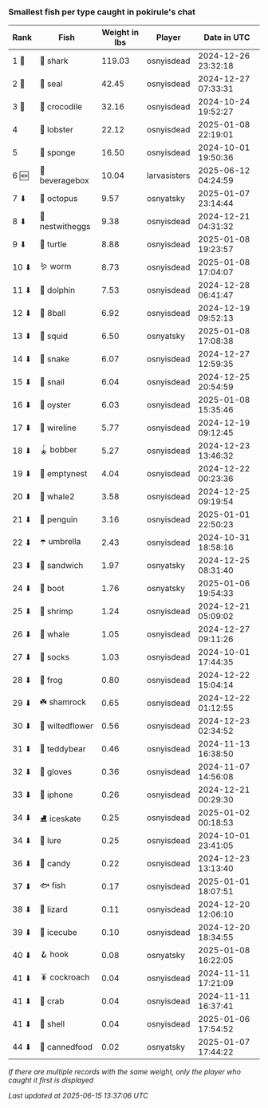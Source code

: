 ### Smallest fish per type caught in pokirule's chat
| Rank | Fish | Weight in lbs | Player | Date in UTC |
|------|--------|-----------|---------|------|
| 1 🥇  | 🦈 shark | 119.03 | osnyisdead | 2024-12-26 23:32:18 |
| 2 🥈  | 🦭 seal | 42.45 | osnyisdead | 2024-12-27 07:33:31 |
| 3 🥉  | 🐊 crocodile | 32.16 | osnyisdead | 2024-10-24 19:52:27 |
| 4  | 🦞 lobster | 22.12 | osnyisdead | 2025-01-08 22:19:01 |
| 5  | 🧽 sponge | 16.50 | osnyisdead | 2024-10-01 19:50:36 |
| 6 🆕 | 🧃 beveragebox | 10.04 | larvasisters | 2025-06-12 04:24:59 |
| 7 ⬇ | 🐙 octopus | 9.57 | osnyatsky | 2025-01-07 23:14:44 |
| 8 ⬇ | 🪺 nestwitheggs | 9.38 | osnyisdead | 2024-12-21 04:31:32 |
| 9 ⬇ | 🐢 turtle | 8.88 | osnyisdead | 2025-01-08 19:23:57 |
| 10 ⬇ | 🪱 worm | 8.73 | osnyisdead | 2025-01-08 17:04:07 |
| 11 ⬇ | 🐬 dolphin | 7.53 | osnyisdead | 2024-12-28 06:41:47 |
| 12 ⬇ | 🎱 8ball | 6.92 | osnyisdead | 2024-12-19 09:52:13 |
| 13 ⬇ | 🦑 squid | 6.50 | osnyatsky | 2025-01-08 17:08:38 |
| 14 ⬇ | 🐍 snake | 6.07 | osnyisdead | 2024-12-27 12:59:35 |
| 15 ⬇ | 🐌 snail | 6.04 | osnyisdead | 2024-12-25 20:54:59 |
| 16 ⬇ | 🦪 oyster | 6.03 | osnyisdead | 2025-01-08 15:35:46 |
| 17 ⬇ | 🧵 wireline | 5.77 | osnyisdead | 2024-12-19 09:12:45 |
| 18 ⬇ | 🪀 bobber | 5.27 | osnyisdead | 2024-12-23 13:46:32 |
| 19 ⬇ | 🪹 emptynest | 4.04 | osnyisdead | 2024-12-22 00:23:36 |
| 20 ⬇ | 🐋 whale2 | 3.58 | osnyisdead | 2024-12-25 09:19:54 |
| 21 ⬇ | 🐧 penguin | 3.16 | osnyisdead | 2025-01-01 22:50:23 |
| 22 ⬇ | ☂️ umbrella | 2.43 | osnyisdead | 2024-10-31 18:58:16 |
| 23 ⬇ | 🥪 sandwich | 1.97 | osnyatsky | 2024-12-25 08:31:40 |
| 24 ⬇ | 👢 boot | 1.76 | osnyatsky | 2025-01-06 19:54:33 |
| 25 ⬇ | 🦐 shrimp | 1.24 | osnyisdead | 2024-12-21 05:09:02 |
| 26 ⬇ | 🐳 whale | 1.05 | osnyisdead | 2024-12-27 09:11:26 |
| 27 ⬇ | 🧦 socks | 1.03 | osnyisdead | 2024-10-01 17:44:35 |
| 28 ⬇ | 🐸 frog | 0.80 | osnyisdead | 2024-12-22 15:04:14 |
| 29 ⬇ | ☘️ shamrock | 0.65 | osnyisdead | 2024-12-22 01:12:55 |
| 30 ⬇ | 🥀 wiltedflower | 0.56 | osnyisdead | 2024-12-23 02:34:52 |
| 31 ⬇ | 🧸 teddybear | 0.46 | osnyisdead | 2024-11-13 16:38:50 |
| 32 ⬇ | 🧤 gloves | 0.36 | osnyisdead | 2024-11-07 14:56:08 |
| 33 ⬇ | 📱 iphone | 0.26 | osnyisdead | 2024-12-21 00:29:30 |
| 34 ⬇ | ⛸️ iceskate | 0.25 | osnyisdead | 2025-01-02 00:18:53 |
| 34 ⬇ | 🎏 lure | 0.25 | osnyisdead | 2024-10-01 23:41:05 |
| 36 ⬇ | 🍬 candy | 0.22 | osnyisdead | 2024-12-23 13:13:40 |
| 37 ⬇ | 🐟 fish | 0.17 | osnyisdead | 2025-01-01 18:07:51 |
| 38 ⬇ | 🦎 lizard | 0.11 | osnyisdead | 2024-12-20 12:06:10 |
| 39 ⬇ | 🧊 icecube | 0.10 | osnyisdead | 2024-12-20 18:34:55 |
| 40 ⬇ | 🪝 hook | 0.08 | osnyatsky | 2025-01-08 16:22:05 |
| 41 ⬇ | 🪳 cockroach | 0.04 | osnyisdead | 2024-11-11 17:21:09 |
| 41 ⬇ | 🦀 crab | 0.04 | osnyisdead | 2024-11-11 16:37:41 |
| 41 ⬇ | 🐚 shell | 0.04 | osnyisdead | 2025-01-06 17:54:52 |
| 44 ⬇ | 🥫 cannedfood | 0.02 | osnyatsky | 2025-01-07 17:44:22 |

_If there are multiple records with the same weight, only the player who caught it first is displayed_

_Last updated at 2025-06-15 13:37:06 UTC_